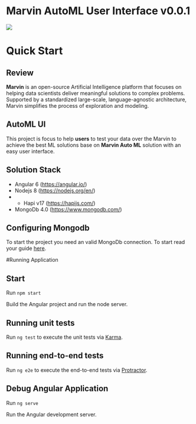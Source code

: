 # Marvin AutoML User Interface v0.0.1

![](https://images-americanas.b2w.io/img/_staging/marvin/marvin.png)

# Quick Start

## Review

**Marvin** is an open-source Artificial Intelligence platform that focuses on helping data scientists deliver meaningful solutions to complex problems. Supported by a standardized large-scale, language-agnostic architecture, Marvin simplifies the process of exploration and modeling.

## AutoML UI
This project is focus to help **users** to test your data over the Marvin to achieve the best ML solutions base on **Marvin Auto ML** solution with an easy user interface.

## Solution Stack
- Angular 6 (https://angular.io/)
- Nodejs 8 (https://nodejs.org/en/)
- - Hapi v17 (https://hapijs.com/)
- MongoDb 4.0 (https://www.mongodb.com/)

## Configuring Mongodb
To start the project you need an valid MongoDb connection. To start read your guide [here](mongocommands.md).

#Running Application

## Start 

Run `npm start`

Build the Angular project and run the node server.

## Running unit tests

Run `ng test` to execute the unit tests via [Karma](https://karma-runner.github.io).

## Running end-to-end tests

Run `ng e2e` to execute the end-to-end tests via [Protractor](http://www.protractortest.org/).

## Debug Angular Application 

Run `ng serve`

Run the Angular development server.
